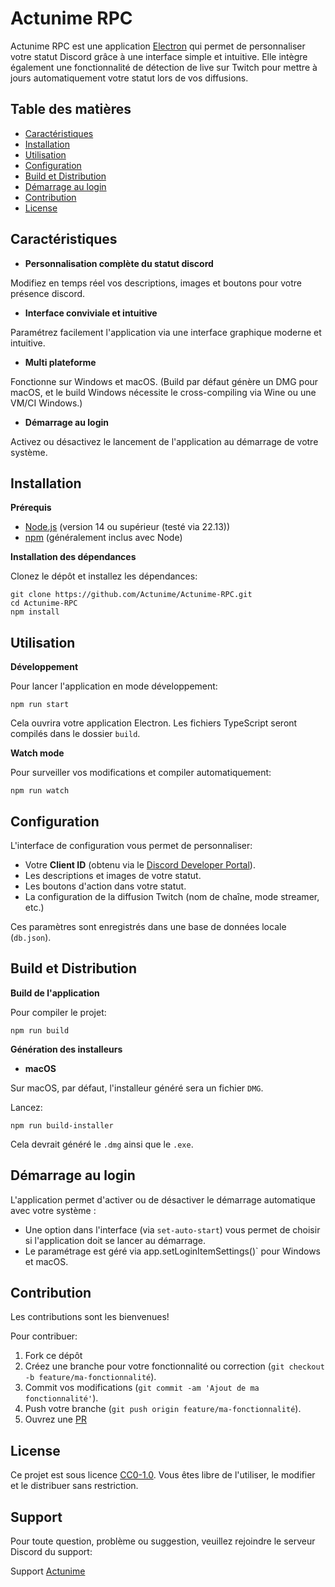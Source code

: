 # Actunime RPC

Actunime RPC est une application [Electron](http://electronjs.org) qui permet de personnaliser votre statut Discord grâce à une interface simple et intuitive.
Elle intègre également une fonctionnalité de détection de live sur Twitch pour mettre à jours automatiquement votre statut lors de vos diffusions.

## Table des matières

- [Caractéristiques](#caractéristiques)
- [Installation](#installation)
- [Utilisation](#utilisation)
- [Configuration](#configuration)
- [Build et Distribution](#build-et-distribution)
- [Démarrage au login](#démarrage-au-login)
- [Contribution](#contribution)
- [License](#license)

## Caractéristiques

- **Personnalisation complète du statut discord**

Modifiez en temps réel vos descriptions, images et boutons pour votre présence discord.

- **Interface conviviale et intuitive**

Paramétrez facilement l'application via une interface graphique moderne et intuitive.

- **Multi plateforme**

Fonctionne sur Windows et macOS. (Build par défaut génère un DMG pour macOS, et le build Windows nécessite le cross-compiling via Wine ou une VM/CI Windows.)

- **Démarrage au login**

Activez ou désactivez le lancement de l'application au démarrage de votre système.

## Installation

**Prérequis**

- [Node.js](https://nodejs.org) (version 14 ou supérieur (testé via 22.13))
- [npm](https://npmjs.com) (généralement inclus avec Node)

**Installation des dépendances**

Clonez le dépôt et installez les dépendances:

```
git clone https://github.com/Actunime/Actunime-RPC.git
cd Actunime-RPC
npm install
```

## Utilisation

**Développement**

Pour lancer l'application en mode développement:
```
npm run start
```

Cela ouvrira votre application Electron. Les fichiers TypeScript seront compilés dans le dossier `build`.

**Watch mode**

Pour surveiller vos modifications et compiler automatiquement:

```
npm run watch
```

## Configuration

L'interface de configuration vous permet de personnaliser:

- Votre **Client ID** (obtenu via le [Discord Developer Portal](https://discord.com/developers/docs/intro)).
- Les descriptions et images de votre statut.
- Les boutons d'action dans votre statut.
- La configuration de la diffusion Twitch (nom de chaîne, mode streamer, etc.)

Ces paramètres sont enregistrés dans une base de données locale (`db.json`).

## Build et Distribution

**Build de l'application**

Pour compiler le projet:

```
npm run build
```

**Génération des installeurs**

- **macOS**

Sur macOS, par défaut, l'installeur généré sera un fichier `DMG`.

Lancez:

```
npm run build-installer
```

Cela devrait généré le `.dmg` ainsi que le `.exe`.

## Démarrage au login

L'application permet d'activer ou de désactiver le démarrage automatique avec votre système :

- Une option dans l'interface (via `set-auto-start`) vous permet de choisir si l'application doit se lancer au démarrage.
- Le paramétrage est géré via app.setLoginItemSettings()` pour Windows et macOS.

## Contribution

Les contributions sont les bienvenues!

Pour contribuer:

1. Fork ce dépôt
2. Créez une branche pour votre fonctionnalité ou correction (`git checkout -b feature/ma-fonctionnalité`).
3. Commit vos modifications (`git commit -am 'Ajout de ma fonctionnalité'`).
4. Push votre branche (`git push origin feature/ma-fonctionnalité`).
5. Ouvrez une [PR](https://github.com/Actunime/Actunime-RPC/pulls)

## License

Ce projet est sous licence [CC0-1.0](https://github.com/Actunime/Actunime-RPC?tab=CC0-1.0-2-ov-file).
Vous êtes libre de l'utiliser, le modifier et le distribuer sans restriction.


## Support

Pour toute question, problème ou suggestion, veuillez rejoindre le serveur Discord du support:

Support [Actunime](https://discord.gg/pjFXwKKgEu)